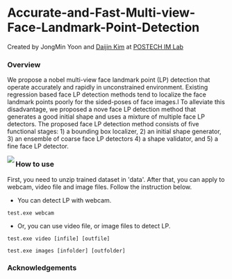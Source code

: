 # Accurate-and-Fast-Multi-view-Face-Landmark-Point-Detection

Created by JongMin Yoon and [Daijin Kim](http://imlab.postech.ac.kr/members_d.htm) at [POSTECH IM Lab](http://imlab.postech.ac.kr)

### Overview
We propose a nobel multi-view face landmark point (LP) detection that operate accurately and rapidly in unconstrained environment. Existing regression based face LP detection methods tend to localize the face landmark points poorly for the sided-poses of face images.l To alleviate this disadvantage, we proposed a nove face LP detection method that generates a good initial shape and uses a mixture of multiple face LP detectors. The proposed face LP detection method consists of five functional stages: 1) a bounding box localizer, 2) an initial shape generator, 3) an ensemble of coarse face LP detectors 4) a shape validator, and 5) a fine face LP detector. 

<img align="left" src= "https://github.com/swdsld/Accurate-and-Fast-Multi-view-Face-Landmark-Point-Detection/blob/master/process.png">

### How to use

First, you need to unzip trained dataset in 'data'. After that, you can apply to webcam, video file and image files. Follow the instruction below.

- You can detect LP with webcam.

```Shell
test.exe webcam
```

- Or, you can use video file, or image files to detect LP.

```Shell
test.exe video [infile] [outfile]

test.exe images [infolder] [outfolder]
```
### Acknowledgements

